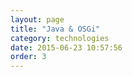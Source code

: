 ```yaml
---
layout: page
title: "Java & OSGi"
category: technologies
date: 2015-06-23 10:57:56
order: 3
---
```



